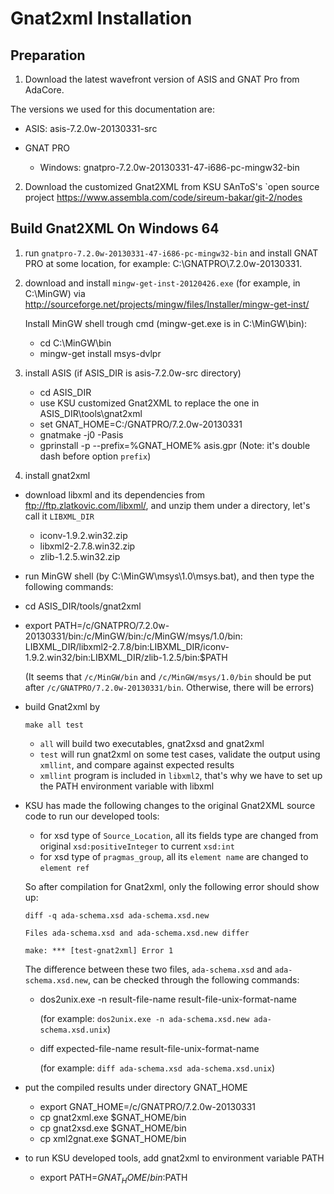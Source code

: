 Gnat2xml Installation
=====================

Preparation
-----------

1. Download the latest wavefront version of ASIS and GNAT Pro from AdaCore.
  
  The versions we used for this documentation are:
  
  * ASIS: asis-7.2.0w-20130331-src
  
  * GNAT PRO
    
    - Windows: gnatpro-7.2.0w-20130331-47-i686-pc-mingw32-bin

2. Download the customized Gnat2XML from KSU SAnToS's 
   `open source project https://www.assembla.com/code/sireum-bakar/git-2/nodes

Build Gnat2XML On Windows 64
----------------------------
  
1. run ``gnatpro-7.2.0w-20130331-47-i686-pc-mingw32-bin`` and
   install GNAT PRO at some location, for example: C:\GNATPRO\7.2.0w-20130331. 
  
2. download and install ``mingw-get-inst-20120426.exe`` (for example, in C:\MinGW) 
   via http://sourceforge.net/projects/mingw/files/Installer/mingw-get-inst/
   
   Install MinGW shell trough cmd (mingw-get.exe is in C:\MinGW\bin): 
   
   * cd C:\MinGW\bin
   * mingw-get install msys-dvlpr 
   
3. install ASIS (if ASIS_DIR is asis-7.2.0w-src directory)

   * cd ASIS_DIR
   * use KSU customized Gnat2XML to replace the one in ASIS_DIR\tools\gnat2xml
   * set GNAT_HOME=C:/GNATPRO/7.2.0w-20130331
   * gnatmake -j0 -Pasis 
   * gprinstall -p --prefix=%GNAT_HOME% asis.gpr  (Note: it's double dash before option ``prefix``)

4. install gnat2xml

  * download libxml and its dependencies from ftp://ftp.zlatkovic.com/libxml/, 
    and unzip them under a directory, let's call it ``LIBXML_DIR``
    
    - iconv-1.9.2.win32.zip
    - libxml2-2.7.8.win32.zip
    - zlib-1.2.5.win32.zip
    
    
  * run MinGW shell (by C:\MinGW\msys\1.0\msys.bat), and then type the following commands:
  * cd ASIS_DIR/tools/gnat2xml
  * export PATH=/c/GNATPRO/7.2.0w-20130331/bin:/c/MinGW/bin:/c/MinGW/msys/1.0/bin:
    LIBXML_DIR/libxml2-2.7.8/bin:LIBXML_DIR/iconv-1.9.2.win32/bin:LIBXML_DIR/zlib-1.2.5/bin:$PATH
    
    (It seems that ``/c/MinGW/bin`` and ``/c/MinGW/msys/1.0/bin`` should be put 
    after ``/c/GNATPRO/7.2.0w-20130331/bin``. Otherwise, there will be errors)
  
  * build Gnat2xml by
 
    ``make all test``
  
     - ``all`` will build two executables, gnat2xsd and gnat2xml
     - ``test`` will run gnat2xml on some test cases, validate the output 
       using ``xmllint``, and compare against expected results
     - ``xmllint`` program is included in ``libxml2``, that's why we have to set up
       the PATH environment variable with libxml
  
  
  * KSU has made the following changes to the original Gnat2XML source code to run our developed tools:   
    
    - for xsd type of ``Source_Location``, all its fields type are changed from original
      ``xsd:positiveInteger`` to current ``xsd:int``
    - for xsd type of ``pragmas_group``, all its ``element name`` are changed to ``element ref`` 
  
    So after compilation for Gnat2xml, only the following error should show up: 
    
      ``diff -q ada-schema.xsd ada-schema.xsd.new``
    
      ``Files ada-schema.xsd and ada-schema.xsd.new differ``
    
      ``make: *** [test-gnat2xml] Error 1``
  
    The difference between these two files, ``ada-schema.xsd`` and ``ada-schema.xsd.new``, can
    be checked through the following commands:
      
      - dos2unix.exe -n result-file-name result-file-unix-format-name 
        
        (for example: ``dos2unix.exe -n ada-schema.xsd.new ada-schema.xsd.unix``)
      
      - diff expected-file-name result-file-unix-format-name 
        
        (for example: ``diff ada-schema.xsd ada-schema.xsd.unix``)
    
  * put the compiled results under directory GNAT_HOME
  
    - export GNAT_HOME=/c/GNATPRO/7.2.0w-20130331
    - cp gnat2xml.exe $GNAT_HOME/bin
    - cp gnat2xsd.exe $GNAT_HOME/bin
    - cp xml2gnat.exe $GNAT_HOME/bin

  * to run KSU developed tools, add gnat2xml to environment variable PATH 
  
    - export PATH=$GNAT_HOME/bin:$PATH